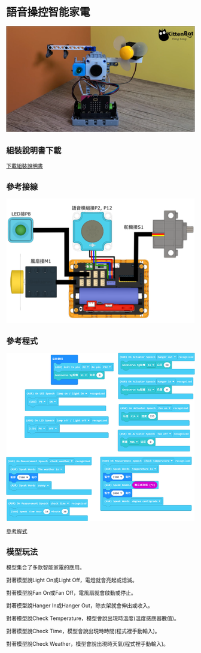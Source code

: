 # 語音操控智能家電

![](../images/asr_4.png)

## 組裝說明書下載

[下載組裝說明書](https://github.com/kittenbothk/kittenbothk/raw/master/Kits/classroom_inventor/asr_instructions/asr_smarthome.pdf)

## 參考接線

![](../images/asr_smarthome_wire.png)

## 參考程式

![](../images/asr_smarthome_code.png)

[參考程式](https://makecode.microbit.org/_9eVFgrfckURa)

## 模型玩法

模型集合了多款智能家電的應用。

對著模型說Light On或Light Off，電燈就會亮起或熄滅。

對著模型說Fan On或Fan Off，電風扇就會啟動或停止。

對著模型說Hanger In或Hanger Out，晾衣架就會伸出或收入。

對著模型說Check Temperature，模型會說出現時溫度(溫度感應器數值)。

對著模型說Check Time，模型會說出現時時間(程式裡手動輸入)。

對著模型說Check Weather，模型會說出現時天氣(程式裡手動輸入)。